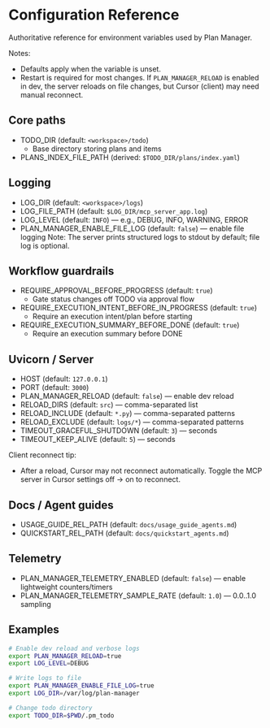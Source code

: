 # Configuration Reference

Authoritative reference for environment variables used by Plan Manager.

Notes:
- Defaults apply when the variable is unset.
- Restart is required for most changes. If `PLAN_MANAGER_RELOAD` is enabled in dev, the server reloads on file changes, but Cursor (client) may need manual reconnect.

## Core paths
- TODO_DIR (default: `<workspace>/todo`)
  - Base directory storing plans and items
- PLANS_INDEX_FILE_PATH (derived: `$TODO_DIR/plans/index.yaml`)

## Logging
- LOG_DIR (default: `<workspace>/logs`)
- LOG_FILE_PATH (default: `$LOG_DIR/mcp_server_app.log`)
- LOG_LEVEL (default: `INFO`) — e.g., DEBUG, INFO, WARNING, ERROR
- PLAN_MANAGER_ENABLE_FILE_LOG (default: `false`) — enable file logging
Note: The server prints structured logs to stdout by default; file log is optional.

## Workflow guardrails
- REQUIRE_APPROVAL_BEFORE_PROGRESS (default: `true`)
  - Gate status changes off TODO via approval flow
- REQUIRE_EXECUTION_INTENT_BEFORE_IN_PROGRESS (default: `true`)
  - Require an execution intent/plan before starting
- REQUIRE_EXECUTION_SUMMARY_BEFORE_DONE (default: `true`)
  - Require an execution summary before DONE

## Uvicorn / Server
- HOST (default: `127.0.0.1`)
- PORT (default: `3000`)
- PLAN_MANAGER_RELOAD (default: `false`) — enable dev reload
- RELOAD_DIRS (default: `src`) — comma-separated list
- RELOAD_INCLUDE (default: `*.py`) — comma-separated patterns
- RELOAD_EXCLUDE (default: `logs/*`) — comma-separated patterns
- TIMEOUT_GRACEFUL_SHUTDOWN (default: `3`) — seconds
- TIMEOUT_KEEP_ALIVE (default: `5`) — seconds

Client reconnect tip:
- After a reload, Cursor may not reconnect automatically. Toggle the MCP server in Cursor settings off → on to reconnect.

## Docs / Agent guides
- USAGE_GUIDE_REL_PATH (default: `docs/usage_guide_agents.md`)
- QUICKSTART_REL_PATH (default: `docs/quickstart_agents.md`)

## Telemetry
- PLAN_MANAGER_TELEMETRY_ENABLED (default: `false`) — enable lightweight counters/timers
- PLAN_MANAGER_TELEMETRY_SAMPLE_RATE (default: `1.0`) — 0.0..1.0 sampling

## Examples
```bash
# Enable dev reload and verbose logs
export PLAN_MANAGER_RELOAD=true
export LOG_LEVEL=DEBUG

# Write logs to file
export PLAN_MANAGER_ENABLE_FILE_LOG=true
export LOG_DIR=/var/log/plan-manager

# Change todo directory
export TODO_DIR=$PWD/.pm_todo
```

